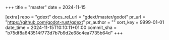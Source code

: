 +++
title = "master"
date = 2024-11-15

[extra]
repo = "gdext"
docs_rel_url = "gdext/master/godot"
pr_url = "https://github.com/godot-rust/gdext"
pr_author = ""
sort_key = 9999-01-01
date_time = 2024-11-15T10:10:11+01:00
commit_sha = "b75df8a643514f773d7b7b9d2e68c4ea7735b64d"
+++



